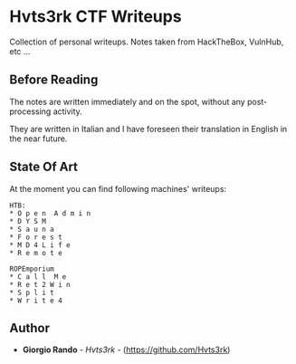 # Hvts3rk CTF Writeups

Collection of personal writeups. Notes taken from HackTheBox, VulnHub, etc ...

## Before Reading

The notes are written immediately and on the spot, without any post-processing activity. 

They are written in Italian and I have foreseen their translation in English in the near future.

## State Of Art

At the moment you can find following machines' writeups:

```
HTB:
* O p e n  A d m i n
* D Y S M
* S a u n a
* F o r e s t
* M D 4 L i f e
* R e m o t e 
```

```
ROPEmporium
* C a l l  M e
* R e t 2 W i n
* S p l i t
* W r i t e 4 
```

## Author

* **Giorgio Rando** - *Hvts3rk* - (https://github.com/Hvts3rk)
